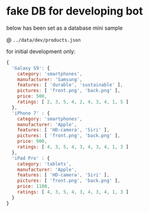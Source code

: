 # fake DB for developing bot

below has been set as a database mini sample

@ `../data/dev/products.json`

for initial development only:

```js
{
  'Galaxy S9': {
    category: 'smartphones',
    manufacturer: 'Samsung',
    features: [ 'durable', 'sustainable' ],
    pictures: [ 'front.png', 'back.png' ],
    price: 500,
    ratings: [ 2, 3, 5, 4, 2, 4, 3, 4, 1, 5 ]
  },
  'iPhone 7' : {
    category: 'smartphones',
    manufacturer: 'Apple',
    features: [ 'HD-camera', 'Siri' ],
    pictures: [ 'front.png', 'back.png' ],
    price: 900,
    ratings: [ 4, 3, 5, 4, 3, 4, 3, 4, 1, 3 ]
  },
  'iPad Pro' : {
    category: 'tablets',
    manufacturer: 'Apple',
    features: [ 'HD-camera', 'Siri' ],
    pictures: [ 'front.png', 'back.png' ],
    price: 1100,
    ratings: [ 4, 3, 5, 4, 3, 4, 3, 4, 1, 3 ]
  }
}
```
